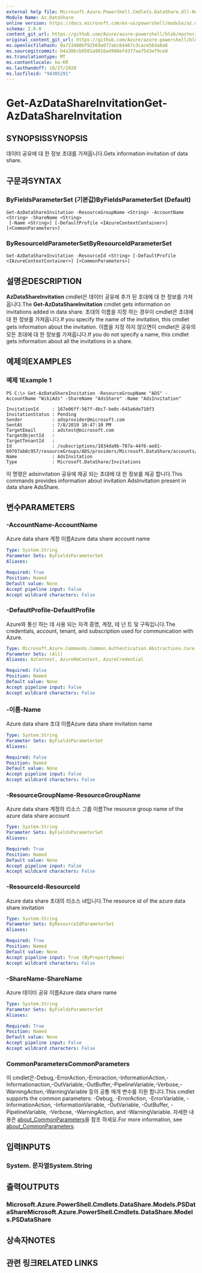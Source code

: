 ```yaml
---
external help file: Microsoft.Azure.PowerShell.Cmdlets.DataShare.dll-Help.xml
Module Name: Az.DataShare
online version: https://docs.microsoft.com/en-us/powershell/module/az.datashare/get-azdatashareinvitation
schema: 2.0.0
content_git_url: https://github.com/Azure/azure-powershell/blob/master/src/DataShare/DataShare/help/Get-AzDataShareInvitation.md
original_content_git_url: https://github.com/Azure/azure-powershell/blob/master/src/DataShare/DataShare/help/Get-AzDataShareInvitation.md
ms.openlocfilehash: 0a723400bf92569a077abc64467c3cace56da0a6
ms.sourcegitcommit: b4a38bcb0501a9016a4998efd377aa75d3ef9ce8
ms.translationtype: MT
ms.contentlocale: ko-KR
ms.lasthandoff: 10/27/2020
ms.locfileid: "94305291"
---
```

# <span data-ttu-id="1fc1a-101">Get-AzDataShareInvitation</span><span class="sxs-lookup"><span data-stu-id="1fc1a-101">Get-AzDataShareInvitation</span></span>

## <span data-ttu-id="1fc1a-102">SYNOPSIS</span><span class="sxs-lookup"><span data-stu-id="1fc1a-102">SYNOPSIS</span></span>
<span data-ttu-id="1fc1a-103">데이터 공유에 대 한 정보 초대를 가져옵니다.</span><span class="sxs-lookup"><span data-stu-id="1fc1a-103">Gets information invitation of data share.</span></span>

## <span data-ttu-id="1fc1a-104">구문과</span><span class="sxs-lookup"><span data-stu-id="1fc1a-104">SYNTAX</span></span>

### <span data-ttu-id="1fc1a-105">ByFieldsParameterSet (기본값)</span><span class="sxs-lookup"><span data-stu-id="1fc1a-105">ByFieldsParameterSet (Default)</span></span>
```
Get-AzDataShareInvitation -ResourceGroupName <String> -AccountName <String> -ShareName <String>
 [-Name <String>] [-DefaultProfile <IAzureContextContainer>] [<CommonParameters>]
```

### <span data-ttu-id="1fc1a-106">ByResourceIdParameterSet</span><span class="sxs-lookup"><span data-stu-id="1fc1a-106">ByResourceIdParameterSet</span></span>
```
Get-AzDataShareInvitation -ResourceId <String> [-DefaultProfile <IAzureContextContainer>] [<CommonParameters>]
```

## <span data-ttu-id="1fc1a-107">설명은</span><span class="sxs-lookup"><span data-stu-id="1fc1a-107">DESCRIPTION</span></span>
<span data-ttu-id="1fc1a-108">**AzDataShareInvitation** cmdlet은 데이터 공유에 추가 된 초대에 대 한 정보를 가져옵니다.</span><span class="sxs-lookup"><span data-stu-id="1fc1a-108">The **Get-AzDataShareInvitation** cmdlet gets information on invitations added in data share.</span></span> <span data-ttu-id="1fc1a-109">초대의 이름을 지정 하는 경우이 cmdlet은 초대에 대 한 정보를 가져옵니다.</span><span class="sxs-lookup"><span data-stu-id="1fc1a-109">If you specify the name of the invitation, this cmdlet gets information about the invitation.</span></span> <span data-ttu-id="1fc1a-110">이름을 지정 하지 않으면이 cmdlet은 공유의 모든 초대에 대 한 정보를 가져옵니다.</span><span class="sxs-lookup"><span data-stu-id="1fc1a-110">If you do not specify a name, this cmdlet gets information about all the invitations in a share.</span></span>

## <span data-ttu-id="1fc1a-111">예제의</span><span class="sxs-lookup"><span data-stu-id="1fc1a-111">EXAMPLES</span></span>

### <span data-ttu-id="1fc1a-112">예제 1</span><span class="sxs-lookup"><span data-stu-id="1fc1a-112">Example 1</span></span>
```
PS C:\> Get-AzDataShareInvitation -ResourceGroupName "ADS" -AccountName "WikiAds" -ShareName "AdsShare" -Name "AdsInvitation"

InvitationId     : 167e06ff-567f-4bc7-be0c-645a6de710f3
InvitationStatus : Pending
Sender           : adsprovider@microsoft.com
SentAt           : 7/8/2019 10:47:10 PM
TargetEmail      : adstest@microsoft.com
TargetObjectId   :
TargetTenantId   :
Id               : /subscriptions/1834da9b-787a-44f6-ae81-60707ab8c957/resourceGroups/ADS/providers/Microsoft.DataShare/accounts/WikiAds/shares/AdsShare/invitations/AdsInvitation
Name             : AdsInvitation
Type             : Microsoft.DataShare/Invitations
```

<span data-ttu-id="1fc1a-113">이 명령은 adsinvitation 공유에 제공 되는 초대에 대 한 정보를 제공 합니다.</span><span class="sxs-lookup"><span data-stu-id="1fc1a-113">This commands provides information about invitation AdsInvitation present in data share AdsShare.</span></span>

## <span data-ttu-id="1fc1a-114">변수</span><span class="sxs-lookup"><span data-stu-id="1fc1a-114">PARAMETERS</span></span>

### <span data-ttu-id="1fc1a-115">-AccountName</span><span class="sxs-lookup"><span data-stu-id="1fc1a-115">-AccountName</span></span>
<span data-ttu-id="1fc1a-116">Azure data share 계정 이름</span><span class="sxs-lookup"><span data-stu-id="1fc1a-116">Azure data share account name</span></span>

```yaml
Type: System.String
Parameter Sets: ByFieldsParameterSet
Aliases:

Required: True
Position: Named
Default value: None
Accept pipeline input: False
Accept wildcard characters: False
```

### <span data-ttu-id="1fc1a-117">-DefaultProfile</span><span class="sxs-lookup"><span data-stu-id="1fc1a-117">-DefaultProfile</span></span>
<span data-ttu-id="1fc1a-118">Azure와 통신 하는 데 사용 되는 자격 증명, 계정, 테 넌 트 및 구독입니다.</span><span class="sxs-lookup"><span data-stu-id="1fc1a-118">The credentials, account, tenant, and subscription used for communication with Azure.</span></span>

```yaml
Type: Microsoft.Azure.Commands.Common.Authentication.Abstractions.Core.IAzureContextContainer
Parameter Sets: (All)
Aliases: AzContext, AzureRmContext, AzureCredential

Required: False
Position: Named
Default value: None
Accept pipeline input: False
Accept wildcard characters: False
```

### <span data-ttu-id="1fc1a-119">-이름</span><span class="sxs-lookup"><span data-stu-id="1fc1a-119">-Name</span></span>
<span data-ttu-id="1fc1a-120">Azure data share 초대 이름</span><span class="sxs-lookup"><span data-stu-id="1fc1a-120">Azure data share invitation name</span></span>

```yaml
Type: System.String
Parameter Sets: ByFieldsParameterSet
Aliases:

Required: False
Position: Named
Default value: None
Accept pipeline input: False
Accept wildcard characters: False
```

### <span data-ttu-id="1fc1a-121">-ResourceGroupName</span><span class="sxs-lookup"><span data-stu-id="1fc1a-121">-ResourceGroupName</span></span>
<span data-ttu-id="1fc1a-122">Azure data share 계정의 리소스 그룹 이름</span><span class="sxs-lookup"><span data-stu-id="1fc1a-122">The resource group name of the azure data share account</span></span>

```yaml
Type: System.String
Parameter Sets: ByFieldsParameterSet
Aliases:

Required: True
Position: Named
Default value: None
Accept pipeline input: False
Accept wildcard characters: False
```

### <span data-ttu-id="1fc1a-123">-ResourceId</span><span class="sxs-lookup"><span data-stu-id="1fc1a-123">-ResourceId</span></span>
<span data-ttu-id="1fc1a-124">Azure data share 초대의 리소스 id입니다.</span><span class="sxs-lookup"><span data-stu-id="1fc1a-124">The resource id of the azure data share invitation</span></span>

```yaml
Type: System.String
Parameter Sets: ByResourceIdParameterSet
Aliases:

Required: True
Position: Named
Default value: None
Accept pipeline input: True (ByPropertyName)
Accept wildcard characters: False
```

### <span data-ttu-id="1fc1a-125">-ShareName</span><span class="sxs-lookup"><span data-stu-id="1fc1a-125">-ShareName</span></span>
<span data-ttu-id="1fc1a-126">Azure 데이터 공유 이름</span><span class="sxs-lookup"><span data-stu-id="1fc1a-126">Azure data share name</span></span>

```yaml
Type: System.String
Parameter Sets: ByFieldsParameterSet
Aliases:

Required: True
Position: Named
Default value: None
Accept pipeline input: False
Accept wildcard characters: False
```

### <span data-ttu-id="1fc1a-127">CommonParameters</span><span class="sxs-lookup"><span data-stu-id="1fc1a-127">CommonParameters</span></span>
<span data-ttu-id="1fc1a-128">이 cmdlet은-Debug,-ErrorAction,-Erroraction,-InformationAction,-Informationaction,-OutVariable,-OutBuffer,-PipelineVariable,-Verbose,-WarningAction,-WarningVariable 등의 공통 매개 변수를 지원 합니다.</span><span class="sxs-lookup"><span data-stu-id="1fc1a-128">This cmdlet supports the common parameters: -Debug, -ErrorAction, -ErrorVariable, -InformationAction, -InformationVariable, -OutVariable, -OutBuffer, -PipelineVariable, -Verbose, -WarningAction, and -WarningVariable.</span></span> <span data-ttu-id="1fc1a-129">자세한 내용은 [about_CommonParameters](http://go.microsoft.com/fwlink/?LinkID=113216)을 참조 하세요.</span><span class="sxs-lookup"><span data-stu-id="1fc1a-129">For more information, see [about_CommonParameters](http://go.microsoft.com/fwlink/?LinkID=113216).</span></span>

## <span data-ttu-id="1fc1a-130">입력</span><span class="sxs-lookup"><span data-stu-id="1fc1a-130">INPUTS</span></span>

### <span data-ttu-id="1fc1a-131">System. 문자열</span><span class="sxs-lookup"><span data-stu-id="1fc1a-131">System.String</span></span>

## <span data-ttu-id="1fc1a-132">출력</span><span class="sxs-lookup"><span data-stu-id="1fc1a-132">OUTPUTS</span></span>

### <span data-ttu-id="1fc1a-133">Microsoft.Azure.PowerShell.Cmdlets.DataShare.Models.PSDataShare</span><span class="sxs-lookup"><span data-stu-id="1fc1a-133">Microsoft.Azure.PowerShell.Cmdlets.DataShare.Models.PSDataShare</span></span>

## <span data-ttu-id="1fc1a-134">상속자</span><span class="sxs-lookup"><span data-stu-id="1fc1a-134">NOTES</span></span>

## <span data-ttu-id="1fc1a-135">관련 링크</span><span class="sxs-lookup"><span data-stu-id="1fc1a-135">RELATED LINKS</span></span>
